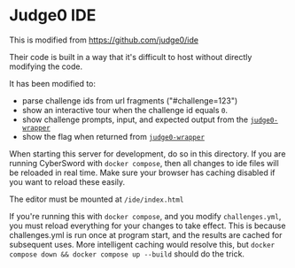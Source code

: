 # Judge0 IDE

This is modified from https://github.com/judge0/ide

Their code is built in a way that it's difficult to host without directly modifying the code.

It has been modified to:
- parse challenge ids from url fragments ("#challenge=123")
- show an interactive tour when the challenge id equals `0`.
- show challenge prompts, input, and expected output from the [`judge0-wrapper`](../judge0-wrapper/)
- show the flag when returned from [`judge0-wrapper`](../judge0-wrapper/)

When starting this server for development, do so in this directory. If you are running CyberSword with `docker compose`, then all changes to ide files will be reloaded in real time. Make sure your browser has caching disabled if you want to reload these easily.

The editor must be mounted at `/ide/index.html`

If you're running this with `docker compose`, and you modify `challenges.yml`, you must reload everything for your changes to take effect. This is because challenges.yml is run once at program start, and the results are cached for subsequent uses. More intelligent caching would resolve this, but `docker compose down && docker compose up --build` should do the trick.


